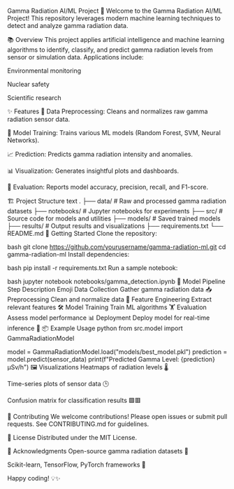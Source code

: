 Gamma Radiation AI/ML Project 🚀
Welcome to the Gamma Radiation AI/ML Project! This repository leverages modern machine learning techniques to detect and analyze gamma radiation data.

📚 Overview
This project applies artificial intelligence and machine learning algorithms to identify, classify, and predict gamma radiation levels from sensor or simulation data. Applications include:

Environmental monitoring

Nuclear safety

Scientific research

✨ Features
🔬 Data Preprocessing: Cleans and normalizes raw gamma radiation sensor data.

🤖 Model Training: Trains various ML models (Random Forest, SVM, Neural Networks).

📈 Prediction: Predicts gamma radiation intensity and anomalies.

📊 Visualization: Generates insightful plots and dashboards.

📝 Evaluation: Reports model accuracy, precision, recall, and F1-score.

🏗 Project Structure
text
.
├── data/           # Raw and processed gamma radiation datasets
├── notebooks/      # Jupyter notebooks for experiments
├── src/            # Source code for models and utilities
├── models/         # Saved trained models
├── results/        # Output results and visualizations
├── requirements.txt
└── README.md
🚀 Getting Started
Clone the repository:

bash
git clone https://github.com/yourusername/gamma-radiation-ml.git
cd gamma-radiation-ml
Install dependencies:

bash
pip install -r requirements.txt
Run a sample notebook:

bash
jupyter notebook notebooks/gamma_detection.ipynb
🧠 Model Pipeline
Step	Description	Emoji
Data Collection	Gather gamma radiation data	📥
Preprocessing	Clean and normalize data	🧹
Feature Engineering	Extract relevant features	🛠
Model Training	Train ML algorithms	🏋
Evaluation	Assess model performance	📊
Deployment	Deploy model for real-time inference	🚀
📦 Example Usage
python
from src.model import GammaRadiationModel

model = GammaRadiationModel.load("models/best_model.pkl")
prediction = model.predict(sensor_data)
print(f"Predicted Gamma Level: {prediction} μSv/h")
🖼 Visualizations
Heatmaps of radiation levels 🌡

Time-series plots of sensor data 🕒

Confusion matrix for classification results 🟩🟥

🤝 Contributing
We welcome contributions! Please open issues or submit pull requests. See CONTRIBUTING.md for guidelines.

📜 License
Distributed under the MIT License.

🙌 Acknowledgments
Open-source gamma radiation datasets 📂

Scikit-learn, TensorFlow, PyTorch frameworks 🤗

Happy coding! 💡✨